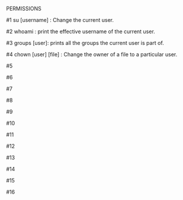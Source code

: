 PERMISSIONS

#1 su [username] : Change the current user.

#2 whoami : print the effective username of the current user.

#3 groups [user]: prints all the groups the current user is part of.

#4 chown [user] [file] : Change the owner of a file to a particular user. 

#5

#6

#7

#8

#9

#10

#11

#12

#13

#14

#15

#16
